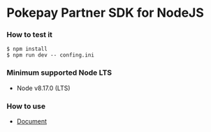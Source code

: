 # Pokepay Partner SDK for NodeJS

### How to test it
```
$ npm install
$ npm run dev -- confing.ini
```

### Minimum supported Node LTS
- Node v8.17.0 (LTS)

### How to use
- [Document](https://github.com/pokepay/pokepay-partner-sdk-node/blob/main/docs/index.md)


